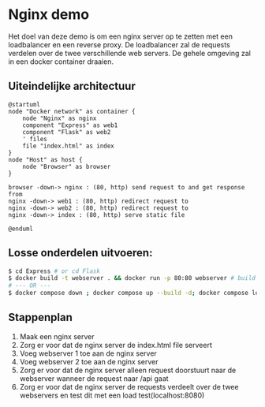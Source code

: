 # Nginx demo
Het doel van deze demo is om een nginx server op te zetten met een loadbalancer en een reverse proxy. De loadbalancer zal de requests verdelen over de twee verschillende web servers. De gehele omgeving zal in een docker container draaien.

## Uiteindelijke architectuur
```plantuml
@startuml
node "Docker network" as container {
    node "Nginx" as nginx
    component "Express" as web1
    component "Flask" as web2
    ' files 
    file "index.html" as index
}
node "Host" as host {
    node "Browser" as browser
}

browser -down-> nginx : (80, http) send request to and get response from
nginx -down-> web1 : (80, http) redirect request to
nginx -down-> web2 : (80, http) redirect request to
nginx -down-> index : (80, http) serve static file

@enduml
```

## Losse onderdelen uitvoeren:
```bash
$ cd Express # or cd Flask
$ docker build -t webserver . && docker run -p 80:80 webserver # build and run the docker container
# --- OR ---
$ docker compose down ; docker compose up --build -d; docker compose logs -f # build, run and follow the logs
```

## Stappenplan
1. Maak een nginx server
2. Zorg er voor dat de nginx server de index.html file serveert
3. Voeg webserver 1 toe aan de nginx server
4. Voeg webserver 2 toe aan de nginx server
5. Zorg er voor dat de nginx server alleen request doorstuurt naar de webserver wanneer de request naar /api gaat
6. Zorg er voor dat de nginx server de requests verdeelt over de twee webservers en test dit met een load test(localhost:8080)